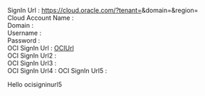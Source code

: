 SignIn Url :  https://cloud.oracle.com/?tenant=<inject key="tenantdomainname" enableCopy="false" />&domain=<inject key="aaddomain" enableCopy="false" />&region=<inject key="resourcegroupregion" enableCopy="false" /></br>
Cloud Account Name :  <inject key="tenantdomainname"></inject></br>
Domain : <inject key="aaddomain"></inject></br>
Username : <inject key="AzureAdUserEmail"></inject></br>
Password : <inject key="AzureAdUserPassword"></inject></br>
OCI SignIn Url : [OCIUrl](<inject key="ocisigninurl" enableCopy="false" />)</br>
OCI SignIn Url2 : [<inject key="ocisigninurl" enableCopy="false" />](<inject key="ocisigninurl" enableCopy="false" />)</br>
OCI SignIn Url3 : [<inject key="ocisigninurl" enableCopy="false" />](<inject key="ocisigninurl"/>)</br>
OCI SignIn Url4 : <inject key="ocisigninurl" enableCopy="false" />
OCI SignIn Url5 : <inject key="ocisigninurl" />


Hello
ocisigninurl5
